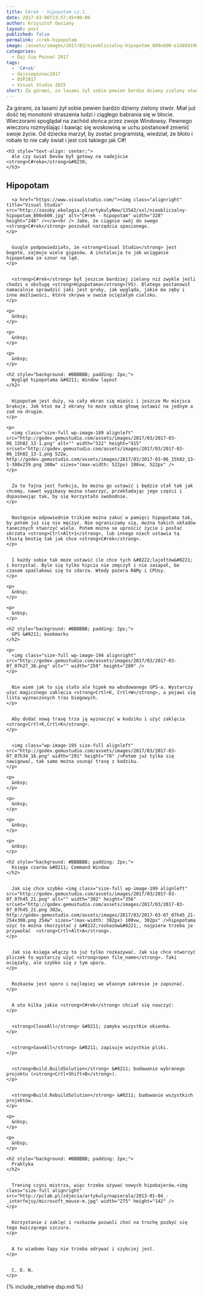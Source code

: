 ```yaml
---
title: C#rek - hipopotam cz.1.
date: 2017-03-06T23:57:45+00:00
author: Krzysztof Owsiany
layout: post
published: false
permalink: /crek-hipopotam
image: /assets/images/2017/03/nieobliczalny-hipopotam_800x600-e1488919841465.jpg
categories:
  - Daj Się Poznać 2017
tags:
  - 'C#rek'
  - dajsiepoznac2017
  - DSP2017
  - Visual Studio 2015
short: Za górami, za lasami żył sobie pewien bardzo dziwny zielony stwór. Miał już dość tej monotonii straszenia ludzi i ciągłego babrania się w błocie. Wieczorami spoglądał na zachód słońca przez zwoje Windowsy. Pewnego wieczoru rozmyślając i bawiąc się woskowiną w uchu postanowił zmienić swoje życie. Od dziecka marzył, by zostać programistą, wiedział, że błoto i robale to nie cały świat i jest coś takiego jak C#!
---
```

Za górami, za lasami żył sobie pewien bardzo dziwny zielony stwór. Miał już dość tej monotonii straszenia ludzi i ciągłego babrania się w błocie. Wieczorami spoglądał na zachód słońca przez zwoje Windowsy. Pewnego wieczoru rozmyślając i bawiąc się woskowiną w uchu postanowił zmienić swoje życie. Od dziecka marzył, by zostać programistą, wiedział, że błoto i robale to nie cały świat i jest coś takiego jak C#!

    <h3 style="text-align: center;">
      Ale czy świat Devów był gotowy na nadejście <strong>C#reka</strong>&#8230;
    </h3>
    
## Hipopotam

      <a href="https://www.visualstudio.com/"><img class="alignright" title="Visual Studio" src="http://zasoby.ekologia.pl/artykulyNew/13542/xxl/nieobliczalny-hipopotam_800x600.jpg" alt="C#rek - hipopotam" width="328" height="246" /></a><br /> Jako, że ciągnie swój do swego <strong>C#rek</strong> poszukał narzędzia spasionego.
    </p>
    

      Guugle podpowiedziało, że <strong>Visual Studio</strong> jest bogate, zajmuje wiele gigasów. A instalacja to jak wciąganie hipopotama za sznur na ląd.
    </p>
    

      <strong>C#rek</strong> był jeszcze bardziej zielony niż zwykle jeśli chodzi o obsługę <strong>Hipopotama</strong>(VS). Dlatego postanowił namacalnie sprawdzić jaki jest gruby, jak wygląda, jakie ma zęby i inne możliwości, które skrywa w swoim ociężałym cielsku.
    </p>
    
    <p>
      &nbsp;
    </p>
    
    <p>
      &nbsp;
    </p>
    
    <p>
      &nbsp;
    </p>
    
    <h2 style="background: #BBBBBB; padding: 2px;">
      Wygląd hipopotama &#8211; Window layout
    </h2>
    

      Hipopotam jest duży, na cały ekran się mieści i jeszcze Mu miejsca brakuje. Jak ktoś ma 2 ekrany to może sobie głowę ustawić na jednym a zad na drugim.
    </p>
    
    <p>
      <img class="size-full wp-image-189 alignleft" src="http://godev.gemustudio.com/assets/images/2017/03/2017-03-06_15h02_13-1.png" alt="" width="522" height="415" srcset="http://godev.gemustudio.com/assets/images/2017/03/2017-03-06_15h02_13-1.png 522w, http://godev.gemustudio.com/assets/images/2017/03/2017-03-06_15h02_13-1-300x239.png 300w" sizes="(max-width: 522px) 100vw, 522px" />
    </p>
    

      Za to fajna jest funkcja, bo można go ustawić i będzie stał tak jak chcemy, nawet wygibasy można stworzyć, przekładając jego części i dopasowując tak, by się korzystało swobodnie.
    </p>
    

      Następnie odpowiednim trikiem można zakuć w pamięci hipopotama tak, by potem już się nie męczyć. Nie ograniczamy się, można takich układów tanecznych stworzyć wiele. Potem można se uprościć życie i posłać skrzata <strong>Ctrl+Alt+1</strong>, lub innego niech ustawia tą tłustą bestię tak jak chce <strong>C#rek</strong>.
    </p>
    

      I każdy sobie tak może ustawić ile chce tych &#8222;lajołtów&#8221; i korzystać. Byle się tylko hipcio nie zmęczył i nie zasapał, bo czasem spaślakowi się to zdarza. Wtedy pożera RAMy i CPUsy.
    </p>
    
    <p>
      &nbsp;
    </p>
    
    <p>
      &nbsp;
    </p>
    
    <h2 style="background: #BBBBBB; padding: 2px;">
      GPS &#8211; bookmarks
    </h2>
    
    <p>
      <img class="size-full wp-image-194 alignright" src="http://godev.gemustudio.com/assets/images/2017/03/2017-03-07_07h27_30.png" alt="" width="259" height="289" />
    </p>
    

      Nie wiem jak to się stało ale hipek ma wbudowanego GPS-a. Wystarczy użyć magicznego zaklęcia <strong>Crtl+K, Crtl+W</strong>, a pojawi się lista wyznaczonych tras biegowych.
    </p>
    

      Aby dodać nową trasę trza ją wyznaczyć w kodziku i użyć zaklęcia <strong>Crtl+K,Crtl+K</strong>.
    </p>
    

      <img class="wp-image-195 size-full alignleft" src="http://godev.gemustudio.com/assets/images/2017/03/2017-03-07_07h34_16.png" width="291" height="70" />Potem już tylko się nawigować, tak samo można usunąć trasę z kodziku.
    </p>
    
    <p>
      &nbsp;
    </p>
    
    <p>
      &nbsp;
    </p>
    
    <p>
      &nbsp;
    </p>
    
    <p>
      &nbsp;
    </p>
    
    <h2 style="background: #BBBBBB; padding: 2px;">
      Księga czarów &#8211; Command Window
    </h2>
    

      Jak się chce szybko <img class="size-full wp-image-199 alignleft" src="http://godev.gemustudio.com/assets/images/2017/03/2017-03-07_07h45_21.png" alt="" width="302" height="356" srcset="http://godev.gemustudio.com/assets/images/2017/03/2017-03-07_07h45_21.png 302w, http://godev.gemustudio.com/assets/images/2017/03/2017-03-07_07h45_21-254x300.png 254w" sizes="(max-width: 302px) 100vw, 302px" />hipopotama użyć to można skorzystać z &#8222;rozkazów&#8221;, najpierw trzeba je przywołać  <strong>Crtl+Alt+A</strong>.
    </p>
    

      Jak się księga włączy to już tylko rozkazywać. Jak się chce otworzyć pliczek to wystarczy użyć <strong>open file_name</strong>. Taki ociężały, ale szybko się z tym upora.
    </p>
    

      Rozkazów jest sporo i najlepiej we własnym zakresie je zapoznać.
    </p>
    

      A oto kilka jakie <strong>C#rek</strong> chciał się nauczyć:
    </p>
    

      <strong>CloseAll</strong> &#8211; zamyka wszystkie okienka.
    </p>
    

      <strong>SaveAll</strong> &#8211; zapisuje wszystkie pliki.
    </p>
    

      <strong>Build.BuildSolution</strong> &#8211; budowanie wybranego projektu (<strong>Crtl+Shift+B</strong>).
    </p>
    

      <strong>Build.RebuildSolution</strong> &#8211; budowanie wszystkich projektów.
    </p>
    
    <p>
      &nbsp;
    </p>
    
    <p>
      &nbsp;
    </p>
    
    <h2 style="background: #BBBBBB; padding: 2px;">
      Praktyka
    </h2>
    

      Trening czyni mistrza, więc trzeba używać nowych hipobajerów.<img class="size-full alignright" src="http://pclab.pl/zdjecia/artykuly/napierala/2013-01-04_-_interfejsy/microsoft_mouse-m.jpg" width="275" height="142" />
    </p>
    

      Korzystanie z zaklęć i rozkazów pozwoli choć na trochę pozbyć się tego kwiczącego szczura.
    </p>
    

      A to wiadomo łapy nie trzeba odrywać i szybciej jest.
    </p>
    

      C. D. N.
    </p>
    
{% include_relative dsp.md %}